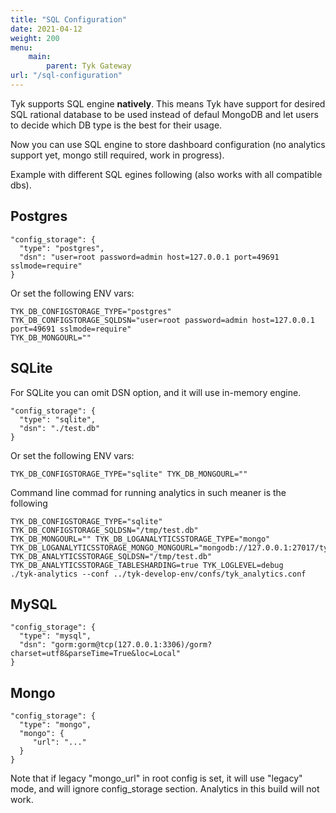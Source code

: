 ```yaml
---
title: "SQL Configuration"
date: 2021-04-12
weight: 200
menu:
    main:
        parent: Tyk Gateway
url: "/sql-configuration"
---
```


Tyk supports SQL engine **natively**. This means Tyk have support for desired SQL rational database to be used instead of defaul MongoDB and let users to decide which DB type is the best for their usage.

Now you can use SQL engine to store dashboard configuration (no analytics support yet, mongo still required, work in progress).

Example with different SQL egines following (also works with all compatible dbs).
## Postgres
```
"config_storage": {
  "type": "postgres",
  "dsn": "user=root password=admin host=127.0.0.1 port=49691 sslmode=require"
}
```
Or set the following ENV vars:
```
TYK_DB_CONFIGSTORAGE_TYPE="postgres"
TYK_DB_CONFIGSTORAGE_SQLDSN="user=root password=admin host=127.0.0.1 port=49691 sslmode=require"
TYK_DB_MONGOURL=""
```
## SQLite
For SQLite you can omit DSN option, and it will use in-memory engine.
```
"config_storage": {
  "type": "sqlite",
  "dsn": "./test.db"
}
```
Or set the following ENV vars:
```
TYK_DB_CONFIGSTORAGE_TYPE="sqlite" TYK_DB_MONGOURL=""
```

Command line commad for running analytics in such meaner is the following

```
TYK_DB_CONFIGSTORAGE_TYPE="sqlite" TYK_DB_CONFIGSTORAGE_SQLDSN="/tmp/test.db"
TYK_DB_MONGOURL="" TYK_DB_LOGANALYTICSSTORAGE_TYPE="mongo"
TYK_DB_LOGANALYTICSSTORAGE_MONGO_MONGOURL="mongodb://127.0.0.1:27017/tyk_analytics"
TYK_DB_ANALYTICSSTORAGE_SQLDSN="/tmp/test.db"
TYK_DB_ANALYTICSSTORAGE_TABLESHARDING=true TYK_LOGLEVEL=debug
./tyk-analytics --conf ../tyk-develop-env/confs/tyk_analytics.conf
```

## MySQL
```
"config_storage": {
  "type": "mysql",
  "dsn": "gorm:gorm@tcp(127.0.0.1:3306)/gorm?charset=utf8&parseTime=True&loc=Local"
}
```

## Mongo
```
"config_storage": {
  "type": "mongo",
  "mongo": {
     "url": "..."
  }
}
```
Note that if legacy "mongo_url" in root config is set, it will use "legacy" mode, and will ignore config_storage section.
Analytics in this build will not work.


